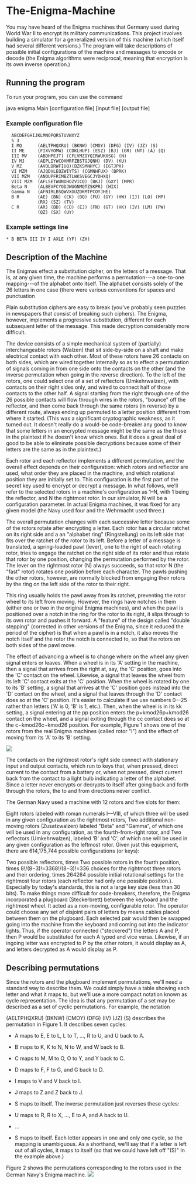 # The-Enigma-Machine
You may have heard of the Enigma machines that Germany used during World War II to encrypt its military communications.
This project involves building a simulator for a generalized version of this machine (which itself had several different versions.) The program will take descriptions of possible initial configurations of the machine and messages to encode or decode (the Enigma algorithms were reciprocal, meaning that encryption is its own inverse operation.)

## Running the program
To run your program, you can use the command

java enigma.Main [configuration file] [input file] [output file]

### Example configuration file 
```
  ABCDEFGHIJKLMNOPQRSTUVWXYZ
  5 3
  I MQ      (AELTPHQXRU) (BKNW) (CMOY) (DFG) (IV) (JZ) (S)
  II ME     (FIXVYOMW) (CDKLHUP) (ESZ) (BJ) (GR) (NT) (A) (Q)
  III MV    (ABDHPEJT) (CFLVMZOYQIRWUKXSG) (N)
  IV MJ     (AEPLIYWCOXMRFZBSTGJQNH) (DV) (KU)
  V MZ      (AVOLDRWFIUQ)(BZKSMNHYC) (EGTJPX)
  VI MZM    (AJQDVLEOZWIYTS) (CGMNHFUX) (BPRK)
  VII MZM   (ANOUPFRIMBZTLWKSVEGCJYDHXQ)
  VIII MZM  (AFLSETWUNDHOZVICQ) (BKJ) (GXY) (MPR)
  Beta N    (ALBEVFCYODJWUGNMQTZSKPR) (HIX)
  Gamma N   (AFNIRLBSQWVXGUZDKMTPCOYJHE)
  B R       (AE) (BN) (CK) (DQ) (FU) (GY) (HW) (IJ) (LO) (MP)
            (RX) (SZ) (TV)
  C R       (AR) (BD) (CO) (EJ) (FN) (GT) (HK) (IV) (LM) (PW)
            (QZ) (SX) (UY)
```

### Example settings line
```
* B BETA III IV I AXLE (YF) (ZH)
```

## Description of the Machine
The Enigmas effect a substitution cipher, on the letters of a message. That is, at any given time, the machine performs a permutation---a one-to-one mapping---of the alphabet onto itself. The alphabet consists solely of the 26 letters in one case (there were various conventions for spaces and punctuation

Plain substitution ciphers are easy to break (you've probably seen puzzles in newspapers that consist of breaking such ciphers). The Enigma, however, implements a progressive substitution, different for each subsequent letter of the message. This made decryption considerably more difficult.

The device consists of a simple mechanical system of (partially) interchangeable rotors (Walzen) that sit side-by-side on a shaft and make electrical contact with each other. Most of these rotors have 26 contacts on both sides, which are wired together internally so as to effect a permutation of signals coming in from one side onto the contacts on the other (and the inverse permutation when going in the reverse direction). To the left of the rotors, one could select one of a set of reflectors (Umkehrwalzen), with contacts on their right sides only, and wired to connect half of those contacts to the other half. A signal starting from the right through one of the 26 possible contacts will flow through wires in the rotors, "bounce" off the reflector, and then come back through the same rotors (in reverse) by a different route, always ending up permuted to a letter position different from where it started. (This was a significant cryptographic weakness, as it turned out. It doesn't really do a would-be code-breaker any good to know that some letters in an encrypted message might be the same as the those in the plaintext if he doesn't know which ones. But it does a great deal of good to be able to eliminate possible decryptions because some of their letters are the same as in the plaintext.)

Each rotor and each reflector implements a different permutation, and the overall effect depends on their configuration: which rotors and reflector are used, what order they are placed in the machine, and which rotational position they are initially set to. This configuration is the first part of the secret key used to encrypt or decrypt a message. In what follows, we'll refer to the selected rotors in a machine's configuration as 1–N, with 1 being the reflector, and N the rightmost rotor. In our simulator, N will be a configuration parameter. In actual Enigma machines, it was fixed for any given model (the Navy used four and the Wehrmacht used three.)

The overall permutation changes with each successive letter because some of the rotors rotate after encrypting a letter. Each rotor has a circular ratchet on its right side and a an "alphabet ring" (Ringstellung) on its left side that fits over the ratchet of the rotor to its left. Before a letter of a message is translated, a spring-loaded pawl (lever), one to the right of each rotating rotor, tries to engage the ratchet on the right side of its rotor and thus rotate that rotor by one position, changing the permutation performed by the rotor. The lever on the rightmost rotor (N) always succeeds, so that rotor N (the "fast" rotor) rotates one position before each character. The pawls pushing the other rotors, however, are normally blocked from engaging their rotors by the ring on the left side of the rotor to their right.

This ring usually holds the pawl away from its ratchet, preventing the rotor wheel to its left from moving. However, the rings have notches in them (either one or two in the original Enigma machines), and when the pawl is positioned over a notch in the ring for the rotor to its right, it slips through to its own rotor and pushes it forward. A "feature" of the design called "double stepping" (corrected in other versions of the Enigma, since it reduced the period of the cipher) is that when a pawl is in a notch, it also moves the notch itself and the rotor the notch is connected to, so that the rotors on both sides of the pawl move.


The effect of advancing a wheel is to change where on the wheel any given signal enters or leaves. When a wheel is in its 'A' setting in the machine, then a signal that arrives from the right at, say, the 'C' position, goes into the 'C' contact on the wheel. Likewise, a signal that leaves the wheel from its left 'C' contact exits at the 'C' position. When the wheel is rotated by one to its 'B' setting, a signal that arrives at the 'C' position goes instead into the 'D' contact on the wheel, and a signal that leaves through the 'D' contact does so at the 'C' position. It's easier to calculate if we use numbers 0—25 rather than letters ('A' is 0, 'B' is 1, etc.). Then, when the wheel is in its kk setting, a signal entering at the pp position enters the p+kmod26p+kmod26 contact on the wheel, and a signal exiting through the cc contact does so at the c−kmod26c−kmod26 position. For example, Figure 1 shows one of the rotors from the real Enigma machines (called rotor "I") and the effect of moving from its 'A' to its 'B' setting.

<img src="images/perm.png" />

The contacts on the rightmost rotor's right side connect with stationary input and output contacts, which run to keys that, when pressed, direct current to the contact from a battery or, when not pressed, direct current back from the contact to a light bulb indicating a letter of the alphabet. Since a letter never encrypts or decrypts to itself after going back and forth through the rotors, the to and from directions never conflict.

The German Navy used a machine with 12 rotors and five slots for them:

Eight rotors labeled with roman numerals I—VIII, of which three will be used in any given configuration as the rightmost rotors,
Two additional non-moving rotors (Zusatzwalzen) labeled "Beta" and "Gamma", of which one will be used in any configuration, as the fourth-from-right rotor, and
Two reflectors (Umkehrwalzen), labeled 'B' and 'C', of which one will be used in any given configuration as the leftmost rotor.
Given just this equipment, there are 614,175,744 possible configurations (or keys):

Two possible reflectors, times
Two possible rotors in the fourth position, times
8!/(8−3)!=3368!/(8−3)!=336 choices for the rightmost three rotors and their ordering, times
264264 possible initial rotational settings for the rightmost four rotors (each reflector had only one possible position.).
Especially by today's standards, this is not a large key size (less than 30 bits). To make things more difficult for code-breakers, therefore, the Enigma incorporated a plugboard (Steckerbrett) between the keyboard and the rightmost wheel. It acted as a non-moving, configurable rotor. The operator could choose any set of disjoint pairs of letters by means cables placed between them on the plugboard. Each selected pair would then be swapped going into the machine from the keyboard and coming out into the indicator lights. Thus, if the operator connected ("steckered") the letters A and P, then P would be substituted for each A typed and vice versa. Likewise, if an ingoing letter was encrypted to P by the other rotors, it would display as A, and letters decrypted as A would display as P.


## Describing permutations

Since the rotors and the plugboard implement permutations, we'll need a standard way to describe them. We could simply have a table showing each letter and what it maps to, but we'll use a more compact notation known as cycle representation. The idea is that any permutation of a set may be described as a set of cyclic permutations. For example, the notation

(AELTPHQXRU) (BKNW) (CMOY) (DFG) (IV) (JZ) (S)
describes the permutation in Figure 1. It describes seven cycles:

* A maps to E, E to L, L to T, ..., R to U, and U back to A.
* B maps to K, K to N, N to W, and W back to B.
* C maps to M, M to O, O to Y, and Y back to C.
* D maps to F, F to G, and G back to D.
* I maps to V and V back to I.
* J maps to Z and Z back to J.
* S maps to itself.
The inverse permutation just reverses these cycles:

* U maps to R, R to X, ..., E to A, and A back to U.
* ...
* S maps to itself.
Each letter appears in one and only one cycle, so the mapping is unambiguous. As a shorthand, we'll say that if a letter is left out of all cycles, it maps to itself (so that we could have left off "(S)" In the example above.)

Figure 2 shows the permutations corresponding to the rotors used in the German Navy's Enigma machine.
<img src="images/perm2.png" />

